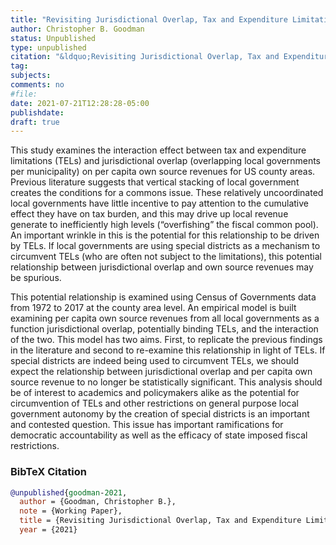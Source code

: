 ```yaml
---
title: "Revisiting Jurisdictional Overlap, Tax and Expenditure Limitations, and the Fiscal Commons"
author: Christopher B. Goodman
status: Unpublished
type: unpublished
citation: "&ldquo;Revisiting Jurisdictional Overlap, Tax and Expenditure Limitations, and the Fiscal Commons.&rdquo;"
tag:
subjects:
comments: no
#file:
date: 2021-07-21T12:28:28-05:00
publishdate:
draft: true
---
```


This study examines the interaction effect between tax and expenditure limitations (TELs) and jurisdictional overlap (overlapping local governments per municipality) on per capita own source revenues for US county areas. Previous literature suggests that vertical stacking of local government creates the conditions for a commons issue. These relatively uncoordinated local governments have little incentive to pay attention to the cumulative effect they have on tax burden, and this may drive up local revenue generate to inefficiently high levels (“overfishing” the fiscal common pool). An important wrinkle in this is the potential for this relationship to be driven by TELs. If local governments are using special districts as a mechanism to circumvent TELs (who are often not subject to the limitations), this potential relationship between jurisdictional overlap and own source revenues may be spurious.

This potential relationship is examined using Census of Governments data from 1972 to 2017 at the county area level. An empirical model is built examining per capita own source revenues from all local governments as a function jurisdictional overlap, potentially binding TELs, and the interaction of the two. This model has two aims. First, to replicate the previous findings in the literature and second to re-examine this relationship in light of TELs. If special districts are indeed being used to circumvent TELs, we should expect the relationship between jurisdictional overlap and per capita own source revenue to no longer be statistically significant. This analysis should be of interest to academics and policymakers alike as the potential for circumvention of TELs and other restrictions on general purpose local government autonomy by the creation of special districts is an important and contested question. This issue has important ramifications for democratic accountability as well as the efficacy of state imposed fiscal restrictions.

### BibTeX Citation
```bib
@unpublished{goodman-2021,
  author = {Goodman, Christopher B.},
  note = {Working Paper},
  title = {Revisiting Jurisdictional Overlap, Tax and Expenditure Limitations, and the Fiscal Commons},
  year = {2021}
```
